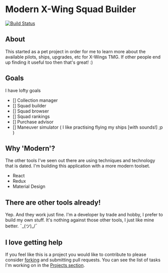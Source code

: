 # Modern X-Wing Squad Builder

[![Build Status](https://travis-ci.org/stevegood/mxwsb.svg?branch=master)](https://travis-ci.org/stevegood/mxwsb)

## About

This started as a pet project in order for me to learn more about the available pilots, ships, upgrades, etc for X-Wings TMG. If other people end up finding it useful too then that's great! :)

## Goals

I have lofty goals

- [] Collection manager
- [] Squad builder
- [] Squad browser
- [] Squad rankings
- [] Purchase advisor
- [] Maneuver simulator ( I like practising flying my ships [with sounds!] ;p )

## Why 'Modern'?

The other tools I've seen out there are using techniques and technology that is dated. I'm building this application with a more modern toolset.

- React
- Redux
- Material Design

## There are other tools already!

Yep. And they work just fine. I'm a developer by trade and hobby, I prefer to build my own stuff. It's nothing against those other tools, I just like mine better. ¯\_(ツ)_/¯

## I love getting help

If you feel like this is a project you would like to contribute to please consider [forking](https://github.com/stevegood/mxwsb/projects#fork-destination-box) and submitting pull requests. You can see the list of tasks I'm working on in the [Projects section](https://github.com/stevegood/mxwsb/projects).
